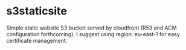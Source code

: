 # s3staticsite
Simple static website S3 bucket served by cloudfront (R53 and ACM configuration forthcoming). 
I suggest using region: eu-east-1 for easy certificate management. 
